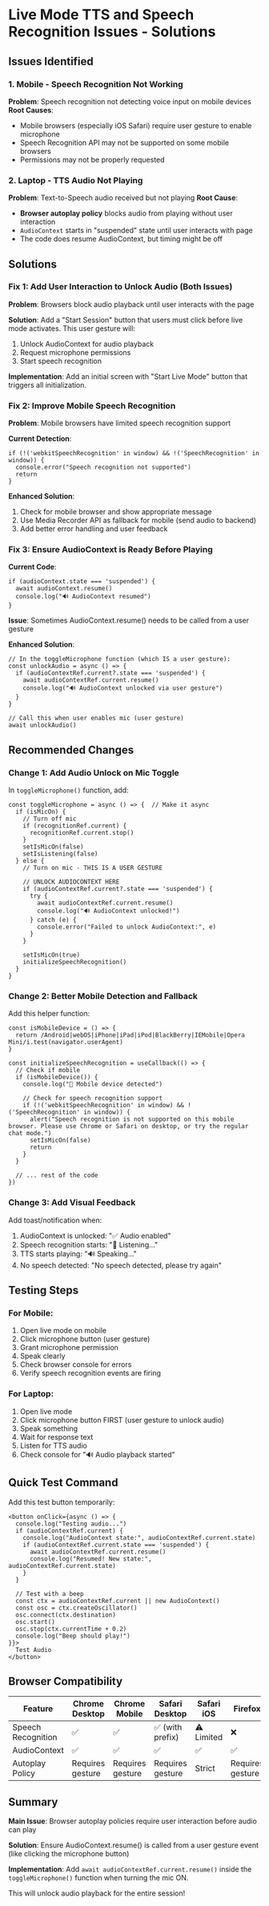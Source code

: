 # Live Mode TTS and Speech Recognition Issues - Solutions

## Issues Identified

### 1. Mobile - Speech Recognition Not Working
**Problem**: Speech recognition not detecting voice input on mobile devices
**Root Causes**:
- Mobile browsers (especially iOS Safari) require user gesture to enable microphone
- Speech Recognition API may not be supported on some mobile browsers
- Permissions may not be properly requested

### 2. Laptop - TTS Audio Not Playing  
**Problem**: Text-to-Speech audio received but not playing
**Root Cause**:
- **Browser autoplay policy** blocks audio from playing without user interaction
- `AudioContext` starts in "suspended" state until user interacts with page
- The code does resume AudioContext, but timing might be off

## Solutions

### Fix 1: Add User Interaction to Unlock Audio (Both Issues)

**Problem**: Browsers block audio playback until user interacts with the page

**Solution**: Add a "Start Session" button that users must click before live mode activates. This user gesture will:
1. Unlock AudioContext for audio playback
2. Request microphone permissions
3. Start speech recognition

**Implementation**: Add an initial screen with "Start Live Mode" button that triggers all initialization.

### Fix 2: Improve Mobile Speech Recognition

**Problem**: Mobile browsers have limited speech recognition support

**Current Detection**:
```tsx
if (!('webkitSpeechRecognition' in window) && !('SpeechRecognition' in window)) {
  console.error("Speech recognition not supported")
  return
}
```

**Enhanced Solution**:
1. Check for mobile browser and show appropriate message
2. Use Media Recorder API as fallback for mobile (send audio to backend)
3. Add better error handling and user feedback

### Fix 3: Ensure AudioContext is Ready Before Playing

**Current Code**:
```tsx
if (audioContext.state === 'suspended') {
  await audioContext.resume()
  console.log("🔊 AudioContext resumed")
}
```

**Issue**: Sometimes AudioContext.resume() needs to be called from a user gesture

**Enhanced Solution**:
```tsx
// In the toggleMicrophone function (which IS a user gesture):
const unlockAudio = async () => {
  if (audioContextRef.current?.state === 'suspended') {
    await audioContextRef.current.resume()
    console.log("🔊 AudioContext unlocked via user gesture")
  }
}

// Call this when user enables mic (user gesture)
await unlockAudio()
```

## Recommended Changes

### Change 1: Add Audio Unlock on Mic Toggle

In `toggleMicrophone()` function, add:

```tsx
const toggleMicrophone = async () => {  // Make it async
  if (isMicOn) {
    // Turn off mic
    if (recognitionRef.current) {
      recognitionRef.current.stop()
    }
    setIsMicOn(false)
    setIsListening(false)
  } else {
    // Turn on mic - THIS IS A USER GESTURE
    
    // UNLOCK AUDIOCONTEXT HERE
    if (audioContextRef.current?.state === 'suspended') {
      try {
        await audioContextRef.current.resume()
        console.log("🔊 AudioContext unlocked!")
      } catch (e) {
        console.error("Failed to unlock AudioContext:", e)
      }
    }
    
    setIsMicOn(true)
    initializeSpeechRecognition()
  }
}
```

### Change 2: Better Mobile Detection and Fallback

Add this helper function:

```tsx
const isMobileDevice = () => {
  return /Android|webOS|iPhone|iPad|iPod|BlackBerry|IEMobile|Opera Mini/i.test(navigator.userAgent)
}

const initializeSpeechRecognition = useCallback(() => {
  // Check if mobile
  if (isMobileDevice()) {
    console.log("📱 Mobile device detected")
    
    // Check for speech recognition support
    if (!('webkitSpeechRecognition' in window) && !('SpeechRecognition' in window)) {
      alert("Speech recognition is not supported on this mobile browser. Please use Chrome or Safari on desktop, or try the regular chat mode.")
      setIsMicOn(false)
      return
    }
  }
  
  // ... rest of the code
})
```

### Change 3: Add Visual Feedback

Add toast/notification when:
1. AudioContext is unlocked: "✅ Audio enabled"
2. Speech recognition starts: "🎤 Listening..."
3. TTS starts playing: "🔊 Speaking..."
4. No speech detected: "No speech detected, please try again"

## Testing Steps

### For Mobile:
1. Open live mode on mobile
2. Click microphone button (user gesture)
3. Grant microphone permission
4. Speak clearly
5. Check browser console for errors
6. Verify speech recognition events are firing

### For Laptop:
1. Open live mode
2. Click microphone button FIRST (user gesture to unlock audio)
3. Speak something
4. Wait for response text
5. Listen for TTS audio
6. Check console for "🔊 Audio playback started"

## Quick Test Command

Add this test button temporarily:

```tsx
<button onClick={async () => {
  console.log("Testing audio...")
  if (audioContextRef.current) {
    console.log("AudioContext state:", audioContextRef.current.state)
    if (audioContextRef.current.state === 'suspended') {
      await audioContextRef.current.resume()
      console.log("Resumed! New state:", audioContextRef.current.state)
    }
  }
  
  // Test with a beep
  const ctx = audioContextRef.current || new AudioContext()
  const osc = ctx.createOscillator()
  osc.connect(ctx.destination)
  osc.start()
  osc.stop(ctx.currentTime + 0.2)
  console.log("Beep should play!")
}}>
  Test Audio
</button>
```

## Browser Compatibility

| Feature | Chrome Desktop | Chrome Mobile | Safari Desktop | Safari iOS | Firefox |
|---------|---------------|---------------|----------------|------------|---------|
| Speech Recognition | ✅ | ✅ | ✅ (with prefix) | ⚠️ Limited | ❌ |
| AudioContext | ✅ | ✅ | ✅ | ✅ | ✅ |
| Autoplay Policy | Requires gesture | Requires gesture | Requires gesture | Strict | Requires gesture |

## Summary

**Main Issue**: Browser autoplay policies require user interaction before audio can play

**Solution**: Ensure AudioContext.resume() is called from a user gesture event (like clicking the microphone button)

**Implementation**: Add `await audioContextRef.current.resume()` inside the `toggleMicrophone()` function when turning the mic ON.

This will unlock audio playback for the entire session!
